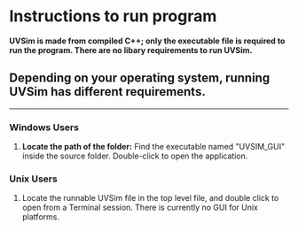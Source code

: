 # Instructions to run program
__UVSim is made from compiled C++; only the executable file is required to run the program. There are no libary requirements to run UVSim.__

## Depending on your operating system, running UVSim has different requirements.
---

### **Windows Users** 
1. **Locate the path of the folder:** Find the executable named "UVSIM_GUI" inside the source folder. Double-click to open the application. 


### **Unix Users** 
 1. Locate the runnable UVSim file in the top level file, and double click to open from a Terminal session. There is currently no GUI for Unix platforms. 